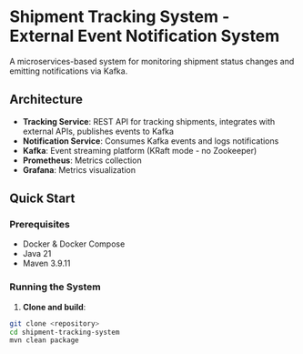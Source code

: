 # Shipment Tracking System - External Event Notification System

A microservices-based system for monitoring shipment status changes and emitting notifications via Kafka.

## Architecture

- **Tracking Service**: REST API for tracking shipments, integrates with external APIs, publishes events to Kafka
- **Notification Service**: Consumes Kafka events and logs notifications
- **Kafka**: Event streaming platform (KRaft mode - no Zookeeper)
- **Prometheus**: Metrics collection
- **Grafana**: Metrics visualization

## Quick Start

### Prerequisites
- Docker & Docker Compose
- Java 21
- Maven 3.9.11

### Running the System

1. **Clone and build**:
```bash
git clone <repository>
cd shipment-tracking-system
mvn clean package